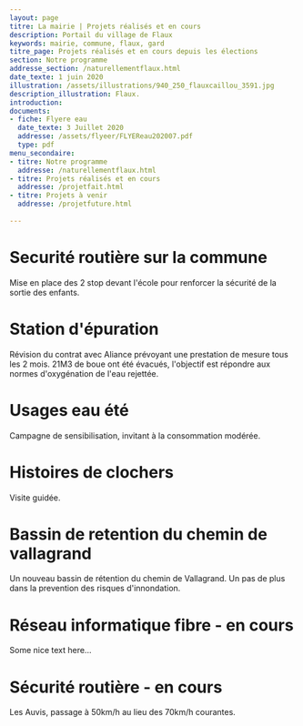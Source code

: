 ```yaml
---
layout: page
titre: La mairie | Projets réalisés et en cours
description: Portail du village de Flaux
keywords: mairie, commune, flaux, gard
titre_page: Projets réalisés et en cours depuis les élections
section: Notre programme
addresse_section: /naturellementflaux.html
date_texte: 1 juin 2020
illustration: /assets/illustrations/940_250_flauxcaillou_3591.jpg
description_illustration: Flaux.
introduction: 
documents:
- fiche: Flyere eau
  date_texte: 3 Juillet 2020
  addresse: /assets/flyeer/FLYEReau202007.pdf
  type: pdf
menu_secondaire:
- titre: Notre programme
  addresse: /naturellementflaux.html
- titre: Projets réalisés et en cours
  addresse: /projetfait.html
- titre: Projets à venir
  addresse: /projetfuture.html
  
---
```

# Securité routière sur la commune  
Mise en place des 2 stop devant l'école pour renforcer la sécurité de la sortie des enfants. 

# Station d'épuration 
Révision du contrat avec Aliance prévoyant une prestation de mesure tous les 2 mois. 21M3 de boue ont été évacués, l'objectif est répondre aux normes d'oxygénation de l'eau rejettée.

# Usages eau été 
Campagne de sensibilisation, invitant à la consommation modérée.

# Histoires de clochers
Visite guidée.

# Bassin de retention du chemin de vallagrand 
Un nouveau bassin de rétention du chemin de Vallagrand. Un pas de plus dans la prevention des risques d'innondation.

# Réseau informatique fibre - en cours
Some nice text here...

# Sécurité routière - en cours
Les Auvis, passage à 50km/h au lieu des 70km/h courantes.
  


